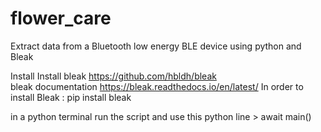 # flower_care
 
 Extract data from a Bluetooth low energy BLE device using python and Bleak 

Install 
Install bleak  https://github.com/hbldh/bleak  
bleak documentation https://bleak.readthedocs.io/en/latest/
In order to install Bleak : pip install bleak 


in a python terminal run the script and use this python line > await main()
